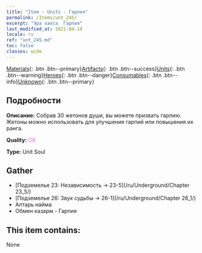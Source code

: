 ```yaml
---
title: "Item - Units - Гарпия"
permalink: /Items/unt_245/
excerpt: "Эра хаоса  Гарпия"
last_modified_at: 2021-04-14
locale: ru
ref: "unt_245.md"
toc: false
classes: wide
---
```

 [Materials](/ru/Items/){: .btn .btn--primary}[Artifacts](/ru/Items/Artifacts/){: .btn .btn--success}[Units](/ru/Items/Units/){: .btn .btn--warning}[Heroes](/ru/Items/Heroes/){: .btn .btn--danger}[Consumables](/ru/Items/Consumables/){: .btn .btn--info}[Unknown](/ru/Items/Unknown/){: .btn .btn--primary}

## Подробности
 **Описание:** Собрав 30 жетонов души, вы можете призвать гарпию. Жетоны можно использовать для улучшения гарпий или повышения их ранга.

 **Quality:** <span style="color: #DA70D6">OK</span>

 **Type:** Unit Soul

## Gather

*    [Подземелье 23: Независимость -> 23-5](/ru/Underground/Chapter 23_5/) 
*    [Подземелье 26: Звук судьбы -> 26-1](/ru/Underground/Chapter 26_1/) 
*    Алтарь найма 
*    Обмен казарм - Гарпия 

## This item contains:

  None

